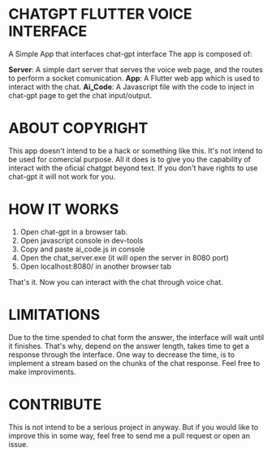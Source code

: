 # CHATGPT FLUTTER VOICE INTERFACE

A Simple App that interfaces chat-gpt interface
The app is composed of:

**Server**: A simple dart server that serves the voice web page, and the routes to perform a socket comunication.
**App**: A Flutter web app which is used to interact with the chat.
**Ai_Code**: A Javascript file with the code to inject in chat-gpt page to get the chat input/output.

# ABOUT COPYRIGHT
This app doesn't intend to be a hack or something like this. It's not intend to be used for comercial purpose.
All it does is to give you the capability of interact with the oficial chatgpt beyond text. If you don't have
rights to use chat-gpt it will not work for you.


# HOW IT WORKS

1. Open chat-gpt in a browser tab.
2. Open javascript console in dev-tools
3. Copy and paste ai_code.js in console
4. Open the chat_server.exe (it will open the server in 8080 port)
5. Open localhost:8080/ in another browser tab

That's it. Now you can interact with the chat through voice chat.

# LIMITATIONS
Due to the time spended to chat form the answer, the interface will wait until it finishes. That's why, depend on the answer length, takes time to get a response through the interface.
One way to decrease the time, is to implement a stream based on the chunks of the chat response. Feel free to make improviments.


# CONTRIBUTE
This is not intend to be a serious project in anyway.
But if you would like to improve this in some way, feel free to send me a pull request or open an issue.

